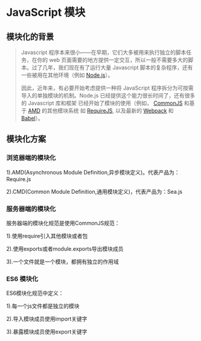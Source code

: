 # JavaScript 模块

## 模块化的背景

> Javascript 程序本来很小——在早期，它们大多被用来执行独立的脚本任务，在你的 web 页面需要的地方提供一定交互，所以一般不需要多大的脚本。过了几年，我们现在有了运行大量 Javascript 脚本的复杂程序，还有一些被用在其他环境（例如 [Node.js](https://developer.mozilla.org/en-US/docs/Glossary/Node.js)）。
>
> 因此，近年来，有必要开始考虑提供一种将 JavaScript 程序拆分为可按需导入的单独模块的机制。Node.js 已经提供这个能力很长时间了，还有很多的 Javascript 库和框架 已经开始了模块的使用（例如， [CommonJS](https://en.wikipedia.org/wiki/CommonJS) 和基于 [AMD](https://github.com/amdjs/amdjs-api/blob/master/AMD.md) 的其他模块系统 如 [RequireJS](https://requirejs.org/), 以及最新的 [Webpack](https://webpack.github.io/) 和 [Babel](https://babeljs.io/)）。

## 模块化方案

### 浏览器端的模块化

1).AMD(Asynchronous Module Definition,异步模块定义)。代表产品为：Require.js

2).CMD(Common Module Definition,通用模块定义)，代表产品为：Sea.js

### 服务器端的模块化

服务器端的模块化规范是使用CommonJS规范：

1).使用require引入其他模块或者包

2).使用exports或者module.exports导出模块成员

3).一个文件就是一个模块，都拥有独立的作用域

### ES6 模块化

ES6模块化规范中定义：

1).每一个js文件都是独立的模块

2).导入模块成员使用import关键字

3).暴露模块成员使用export关键字